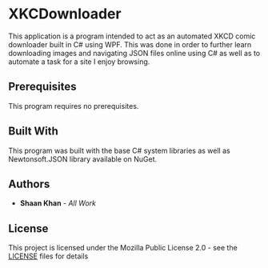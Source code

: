# XKCDownloader
This application is a program intended to act as an automated XKCD comic downloader built in C# using WPF. This was done in order to further learn downloading images and navigating JSON files online using C# as well as to automate a task for a site I enjoy browsing.

## Prerequisites
This program requires no prerequisites.

## Built With
This program was built with the base C# system libraries as well as Newtonsoft.JSON library available on NuGet.

## Authors
* **Shaan Khan** - *All Work*

## License
This project is licensed under the Mozilla Public License 2.0 - see the [LICENSE](https://github.com/ShaanCoding/XKCDownloader/blob/master/LICENSE) files for details
